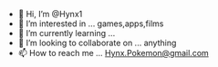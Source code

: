 - 👋 Hi, I’m @Hynx1
- 👀 I’m interested in ... games,apps,films
- 🌱 I’m currently learning ...
- 💞️ I’m looking to collaborate on ... anything
- 📫 How to reach me ... Hynx.Pokemon@gmail.com

<!---
Hynx1/Hynx1 is a ✨ special ✨ repository because its `README.md` (this file) appears on your GitHub profile.
You can click the Preview link to take a look at your changes.
--->
